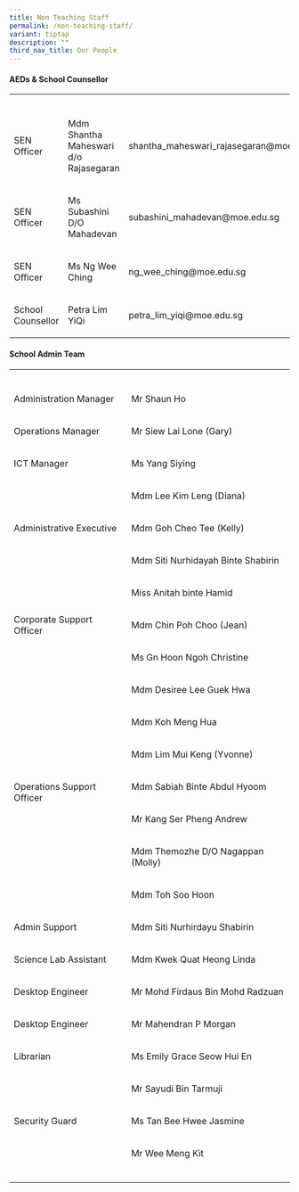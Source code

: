 ```yaml
---
title: Non Teaching Staff
permalink: /non-teaching-staff/
variant: tiptap
description: ""
third_nav_title: Our People
---
```

<h4><strong>AEDs &amp; School Counsellor</strong></h4>
<table style="minWidth: 75px">
<colgroup>
<col>
<col>
<col>
</colgroup>
<tbody>
<tr>
<th rowspan="1" colspan="1">
<p></p>
</th>
<th rowspan="1" colspan="1">
<p></p>
</th>
<th rowspan="1" colspan="1">
<p></p>
</th>
</tr>
<tr>
<td rowspan="1" colspan="1">
<p>SEN Officer</p>
</td>
<td rowspan="1" colspan="1">
<p>Mdm Shantha Maheswari d/o Rajasegaran</p>
</td>
<td rowspan="1" colspan="1">
<p>shantha_maheswari_rajasegaran@moe.edu.sg</p>
</td>
</tr>
<tr>
<td rowspan="1" colspan="1">
<p>SEN Officer</p>
</td>
<td rowspan="1" colspan="1">
<p>Ms Subashini D/O Mahadevan</p>
</td>
<td rowspan="1" colspan="1">
<p>subashini_mahadevan@moe.edu.sg</p>
</td>
</tr>
<tr>
<td rowspan="1" colspan="1">
<p>SEN Officer</p>
</td>
<td rowspan="1" colspan="1">
<p>Ms Ng Wee Ching</p>
</td>
<td rowspan="1" colspan="1">
<p>ng_wee_ching@moe.edu.sg</p>
</td>
</tr>
<tr>
<td rowspan="1" colspan="1">
<p>School Counsellor</p>
</td>
<td rowspan="1" colspan="1">
<p>Petra Lim YiQi</p>
</td>
<td rowspan="1" colspan="1">
<p>petra_lim_yiqi@moe.edu.sg</p>
</td>
</tr>
</tbody>
</table>
<h4><strong>School Admin Team</strong></h4>
<table style="minWidth: 50px">
<colgroup>
<col>
<col>
</colgroup>
<tbody>
<tr>
<th rowspan="1" colspan="1">
<p></p>
</th>
<th rowspan="1" colspan="1">
<p></p>
</th>
</tr>
<tr>
<td rowspan="1" colspan="1">
<p>Administration Manager</p>
</td>
<td rowspan="1" colspan="1">
<p>Mr Shaun Ho</p>
</td>
</tr>
<tr>
<td rowspan="1" colspan="1">
<p>Operations Manager</p>
</td>
<td rowspan="1" colspan="1">
<p>Mr Siew Lai Lone (Gary)</p>
</td>
</tr>
<tr>
<td rowspan="1" colspan="1">
<p>ICT Manager</p>
</td>
<td rowspan="1" colspan="1">
<p>Ms Yang Siying</p>
</td>
</tr>
<tr>
<td rowspan="3" colspan="1">
<p>Administrative Executive</p>
</td>
<td rowspan="1" colspan="1">
<p>Mdm Lee Kim Leng (Diana)</p>
</td>
</tr>
<tr>
<td rowspan="1" colspan="1">
<p>Mdm Goh Cheo Tee (Kelly)</p>
</td>
</tr>
<tr>
<td rowspan="1" colspan="1">
<p>Mdm Siti Nurhidayah Binte Shabirin</p>
</td>
</tr>
<tr>
<td rowspan="3" colspan="1">
<p>Corporate Support Officer</p>
</td>
<td rowspan="1" colspan="1">
<p>Miss Anitah binte Hamid</p>
</td>
</tr>
<tr>
<td rowspan="1" colspan="1">
<p>Mdm Chin Poh Choo (Jean)</p>
</td>
</tr>
<tr>
<td rowspan="1" colspan="1">
<p>Ms Gn Hoon Ngoh Christine</p>
</td>
</tr>
<tr>
<td rowspan="7" colspan="1">
<p>Operations Support Officer</p>
</td>
<td rowspan="1" colspan="1">
<p>Mdm Desiree Lee Guek Hwa</p>
</td>
</tr>
<tr>
<td rowspan="1" colspan="1">
<p>Mdm Koh Meng Hua</p>
</td>
</tr>
<tr>
<td rowspan="1" colspan="1">
<p>Mdm Lim Mui Keng (Yvonne)</p>
</td>
</tr>
<tr>
<td rowspan="1" colspan="1">
<p>Mdm Sabiah Binte Abdul Hyoom</p>
</td>
</tr>
<tr>
<td rowspan="1" colspan="1">
<p>Mr Kang Ser Pheng Andrew</p>
</td>
</tr>
<tr>
<td rowspan="1" colspan="1">
<p>Mdm Themozhe D/O Nagappan (Molly)</p>
</td>
</tr>
<tr>
<td rowspan="1" colspan="1">
<p>Mdm Toh Soo Hoon</p>
</td>
</tr>
<tr>
<td rowspan="1" colspan="1">
<p>Admin Support</p>
</td>
<td rowspan="1" colspan="1">
<p>Mdm Siti Nurhirdayu Shabirin</p>
</td>
</tr>
<tr>
<td rowspan="1" colspan="1">
<p>Science Lab Assistant</p>
</td>
<td rowspan="1" colspan="1">
<p>Mdm Kwek Quat Heong Linda</p>
</td>
</tr>
<tr>
<td rowspan="1" colspan="1">
<p>Desktop Engineer</p>
</td>
<td rowspan="1" colspan="1">
<p>Mr Mohd Firdaus Bin Mohd Radzuan</p>
</td>
</tr>
<tr>
<td rowspan="1" colspan="1">
<p>Desktop Engineer</p>
</td>
<td rowspan="1" colspan="1">
<p>Mr Mahendran P Morgan</p>
</td>
</tr>
<tr>
<td rowspan="1" colspan="1">
<p>Librarian</p>
</td>
<td rowspan="1" colspan="1">
<p>Ms Emily Grace Seow Hui En</p>
</td>
</tr>
<tr>
<td rowspan="3" colspan="1">
<p>Security Guard</p>
</td>
<td rowspan="1" colspan="1">
<p>Mr Sayudi Bin Tarmuji</p>
</td>
</tr>
<tr>
<td rowspan="1" colspan="1">
<p>Ms Tan Bee Hwee Jasmine</p>
</td>
</tr>
<tr>
<td rowspan="1" colspan="1">
<p>Mr Wee Meng Kit</p>
</td>
</tr>
<tr>
<td rowspan="1" colspan="1">
<p></p>
</td>
<td rowspan="1" colspan="1">
<p></p>
</td>
</tr>
</tbody>
</table>
<p></p>